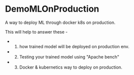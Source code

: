 # DemoMLOnProduction
A way to deploy ML through docker k8s on production. 

This will help to answer these - 
  - 1. how trained model will be deployed on production env.
  - 2. Testing your trained model using "Apache bench"
  - 3. Docker & kubernetics way to deploy on production.
 
